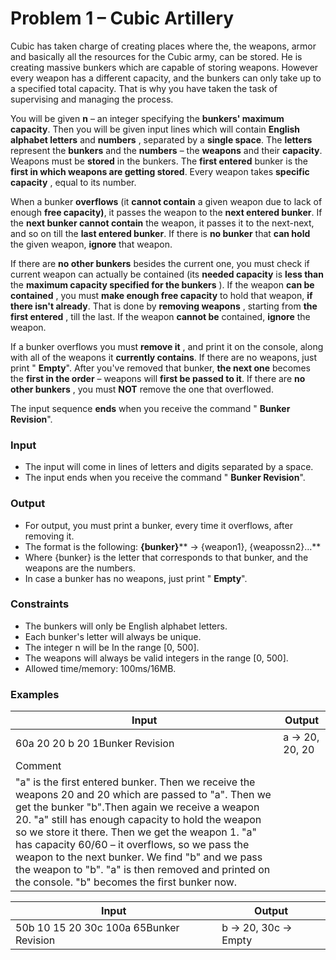 # Problem 1 – Cubic Artillery

Cubic has taken charge of creating places where the, the weapons, armor and basically all the resources for the Cubic army, can be stored. He is creating massive bunkers which are capable of storing weapons. However every weapon has a different capacity, and the bunkers can only take up to a specified total capacity. That is why you have taken the task of supervising and managing the process.

You will be given **n** – an integer specifying the **bunkers&#39; maximum capacity**. Then you will be given input lines which will contain **English alphabet letters** and **numbers** , separated by a **single space**. The **letters** represent the **bunkers** and the **numbers** – the **weapons** and their **capacity**. Weapons must be **stored** in the bunkers. The **first entered** bunker is the **first in which weapons are getting stored**. Every weapon takes **specific capacity** , equal to its number.

When a bunker **overflows** (it **cannot contain** a given weapon due to lack of enough **free capacity)**, it passes the weapon to the **next entered bunker**. If the **next bunker cannot contain** the weapon, it passes it to the next-next, and so on till the **last entered bunker**. If there is **no bunker** that **can hold** the given weapon, **ignore** that weapon.

If there are **no other bunkers** besides the current one, you must check if current weapon can actually be contained (its **needed capacity** is **less than** the **maximum capacity specified for the bunkers** ). If the weapon **can be contained** , you must **make enough free capacity** to hold that weapon, **if there isn&#39;t already**. That is done by **removing weapons** , starting from **the first entered** , till the last. If the weapon **cannot be** contained, **ignore** the weapon.

If a bunker overflows you must **remove it** , and print it on the console, along with all of the weapons it **currently contains**. If there are no weapons, just print &quot; **Empty**&quot;. After you&#39;ve removed that bunker, **the next one** becomes the **first in the order** – weapons will **first be passed to it**. If there are **no other bunkers** , you must **NOT** remove the one that overflowed.

The input sequence **ends** when you receive the command &quot; **Bunker Revision**&quot;.

### Input

- The input will come in lines of letters and digits separated by a space.
- The input ends when you receive the command &quot; **Bunker Revision**&quot;.

### Output

- For output, you must print a bunker, every time it overflows, after removing it.
- The format is the following: **{bunker}**** -&gt; {weapon1}, {weapossn2}…**
- Where {bunker} is the letter that corresponds to that bunker, and the weapons are the numbers.
- In case a bunker has no weapons, just print &quot; **Empty**&quot;.

### Constraints

- The bunkers will only be English alphabet letters.
- Each bunker&#39;s letter will always be unique.
- The integer n will be In the range [0, 500].
- The weapons will always be valid integers in the range [0, 500].
- Allowed time/memory: 100ms/16MB.

### Examples

| Input | Output |
| --- | --- |
| 60a 20 20 b 20 1Bunker Revision | a -&gt; 20, 20, 20 |
| Comment |
| &quot;a&quot; is the first entered bunker. Then we receive the weapons 20 and 20 which are passed to &quot;a&quot;. Then we get the bunker &quot;b&quot;.Then again we receive a weapon 20. &quot;a&quot; still has enough capacity to hold the weapon so we store it there. Then we get the weapon 1. &quot;a&quot; has capacity 60/60 – it overflows, so we pass the weapon to the next bunker. We find &quot;b&quot; and we pass the weapon to &quot;b&quot;. &quot;a&quot; is then removed and printed on the console. &quot;b&quot; becomes the first bunker now. |



| Input | Output |
| --- | --- |
| 50b 10 15 20 30c 100a 65Bunker Revision | b -&gt; 20, 30c -&gt; Empty |